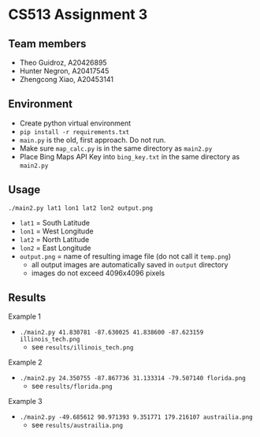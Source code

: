 # CS513 Assignment 3

## Team members
- Theo Guidroz, A20426895
- Hunter Negron, A20417545
- Zhengcong Xiao, A20453141

## Environment
- Create python virtual environment
- `pip install -r requirements.txt`
- `main.py` is the old, first approach. Do not run.
- Make sure `map_calc.py` is in the same directory as `main2.py`
- Place Bing Maps API Key into `bing_key.txt` in the same directory as `main2.py`

## Usage
`./main2.py lat1 lon1 lat2 lon2 output.png`
- `lat1` = South Latitude
- `lon1` = West Longitude
- `lat2` = North Latitude
- `lon2` = East Longitude
- `output.png` = name of resulting image file (do not call it `temp.png`)
  * all output images are automatically saved in `output` directory
  * images do not exceed 4096x4096 pixels

## Results
Example 1
- `./main2.py 41.830781 -87.630025 41.838600 -87.623159 illinois_tech.png`
  * see `results/illinois_tech.png`

Example 2
- `./main2.py 24.350755 -87.867736 31.133314 -79.507140 florida.png`
  * see `results/florida.png`

Example 3
- `./main2.py -49.685612 90.971393 9.351771 179.216107 austrailia.png`
  * see `results/austrailia.png`
